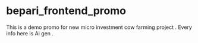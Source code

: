 # bepari_frontend_promo
 This is a demo promo for new micro investment cow farming project . Every info here is Ai gen .
